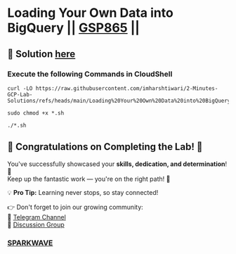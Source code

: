 # Loading Your Own Data into BigQuery || [GSP865](https://www.cloudskillsboost.google/focuses/17816?parent=catalog) ||

## 🔑 Solution [here]()

### Execute the following Commands in CloudShell

```
curl -LO https://raw.githubusercontent.com/imharshtiwari/2-Minutes-GCP-Lab-Solutions/refs/heads/main/Loading%20Your%20Own%20Data%20into%20BigQuery/gsp865.sh

sudo chmod +x *.sh

./*.sh
```

## 🌟 Congratulations on Completing the Lab! 🎉

You've successfully showcased your **skills, dedication, and determination**! 💪  
Keep up the fantastic work — you're on the right path! 🚀
 
💡 **Pro Tip:** Learning never stops, so stay connected!

👉 Don't forget to join our growing community:  
🔗 [Telegram Channel](https://t.me/sparkwave.01)  
💬 [Discussion Group](https://t.me/sparkwave.01chats)  

### [SPARKWAVE](https://www.youtube.com/@sparkwave.01)